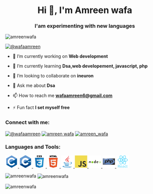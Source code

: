 <h1 align="center">Hi 👋, I'm Amreen wafa</h1>
<h3 align="center">I'am experimenting with new languages</h3>

<p align="left"> <img src="https://komarev.com/ghpvc/?username=amreenwafa&label=Profile%20views&color=0e75b6&style=flat" alt="amreenwafa" /> </p>

<p align="left"> <a href="https://twitter.com/@wafaamreen" target="blank"><img src="https://img.shields.io/twitter/follow/@wafaamreen?logo=twitter&style=for-the-badge" alt="@wafaamreen" /></a> </p>

- 🔭 I’m currently working on **Web development**

- 🌱 I’m currently learning **Dsa,web developement, javascript, php**

- 👯 I’m looking to collaborate on **ineuron**

- 💬 Ask me about **Dsa**

- 📫 How to reach me **wafaamreen6@gmail.com**

- ⚡ Fun fact **I set myself free**

<h3 align="left">Connect with me:</h3>
<p align="left">
<a href="https://twitter.com/@wafaamreen" target="blank"><img align="center" src="https://raw.githubusercontent.com/rahuldkjain/github-profile-readme-generator/master/src/images/icons/Social/twitter.svg" alt="@wafaamreen" height="30" width="40" /></a>
<a href="https://linkedin.com/in/amreen wafa" target="blank"><img align="center" src="https://raw.githubusercontent.com/rahuldkjain/github-profile-readme-generator/master/src/images/icons/Social/linked-in-alt.svg" alt="amreen wafa" height="30" width="40" /></a>
<a href="https://instagram.com/amreen_wafa" target="blank"><img align="center" src="https://raw.githubusercontent.com/rahuldkjain/github-profile-readme-generator/master/src/images/icons/Social/instagram.svg" alt="amreen_wafa" height="30" width="40" /></a>
</p>

<h3 align="left">Languages and Tools:</h3>
<p align="left"> <a href="https://www.cprogramming.com/" target="_blank" rel="noreferrer"> <img src="https://raw.githubusercontent.com/devicons/devicon/master/icons/c/c-original.svg" alt="c" width="40" height="40"/> </a> <a href="https://www.w3schools.com/cpp/" target="_blank" rel="noreferrer"> <img src="https://raw.githubusercontent.com/devicons/devicon/master/icons/cplusplus/cplusplus-original.svg" alt="cplusplus" width="40" height="40"/> </a> <a href="https://www.w3schools.com/css/" target="_blank" rel="noreferrer"> <img src="https://raw.githubusercontent.com/devicons/devicon/master/icons/css3/css3-original-wordmark.svg" alt="css3" width="40" height="40"/> </a> <a href="https://www.w3.org/html/" target="_blank" rel="noreferrer"> <img src="https://raw.githubusercontent.com/devicons/devicon/master/icons/html5/html5-original-wordmark.svg" alt="html5" width="40" height="40"/> </a> <a href="https://www.java.com" target="_blank" rel="noreferrer"> <img src="https://raw.githubusercontent.com/devicons/devicon/master/icons/java/java-original.svg" alt="java" width="40" height="40"/> </a> <a href="https://developer.mozilla.org/en-US/docs/Web/JavaScript" target="_blank" rel="noreferrer"> <img src="https://raw.githubusercontent.com/devicons/devicon/master/icons/javascript/javascript-original.svg" alt="javascript" width="40" height="40"/> </a> <a href="https://nodejs.org" target="_blank" rel="noreferrer"> <img src="https://raw.githubusercontent.com/devicons/devicon/master/icons/nodejs/nodejs-original-wordmark.svg" alt="nodejs" width="40" height="40"/> </a> <a href="https://www.php.net" target="_blank" rel="noreferrer"> <img src="https://raw.githubusercontent.com/devicons/devicon/master/icons/php/php-original.svg" alt="php" width="40" height="40"/> </a> <a href="https://reactjs.org/" target="_blank" rel="noreferrer"> <img src="https://raw.githubusercontent.com/devicons/devicon/master/icons/react/react-original-wordmark.svg" alt="react" width="40" height="40"/> </a> </p>

<p><img align="left" src="https://github-readme-stats.vercel.app/api/top-langs?username=amreenwafa&show_icons=true&locale=en&layout=compact" alt="amreenwafa" /></p>

<p>&nbsp;<img align="center" src="https://github-readme-stats.vercel.app/api?username=amreenwafa&show_icons=true&locale=en" alt="amreenwafa" /></p>

<p><img align="center" src="https://github-readme-streak-stats.herokuapp.com/?user=amreenwafa&" alt="amreenwafa" /></p>
